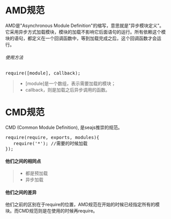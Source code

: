 # AMD规范
AMD是"Asynchronous Module Definition"的缩写，意思就是"异步模块定义"。它采用异步方式加载模块，模块的加载不影响它后面语句的运行。所有依赖这个模块的语句，都定义在一个回调函数中，等到加载完成之后，这个回调函数才会运行。
###### 使用方法
<pre>require([module], callback);</pre>
> * [module]是一个数组，表示需要加载的模块；
> * callback，则是加载之后异步调用的函数。
# CMD规范
CMD (Common Module Definition), 是seajs推崇的规范。
<pre>require(require, exports, modules){
   require('*'); //需要的时候加载
});</pre>
#### 他们之间的相同点
> * 都是预加载
> * 异步加载
#### 他们之间的差异
他们之前的区别在于require的位置，AMD规范在开始的时候已经指定所有的模块。而CMD规范则是在使用的时候再require。